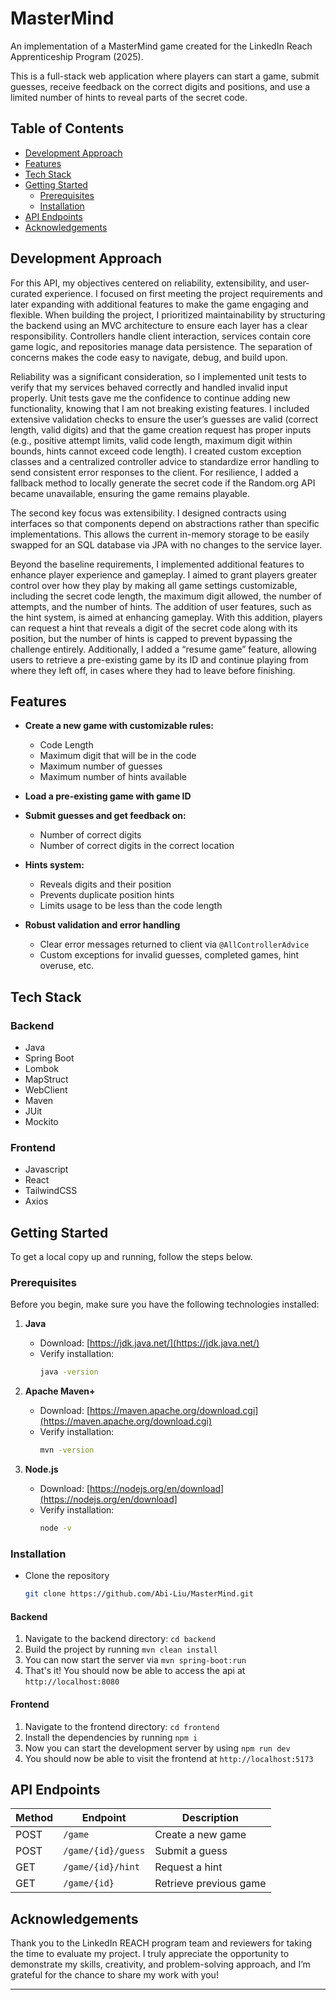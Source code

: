 # MasterMind

An implementation of a MasterMind game created for the LinkedIn Reach Apprenticeship Program (2025).

This is a full-stack web application where players can start a game, submit guesses, receive feedback on the correct digits and positions, and use a limited number of hints to reveal parts of the secret code.

## Table of Contents
- [Development Approach](#development-approach)
- [Features](#features)
- [Tech Stack](#tech-stack)
- [Getting Started](#getting-started)
  - [Prerequisites](#prerequisites)
  - [Installation](#installation)
- [API Endpoints](#api-endpoints)
- [Acknowledgements](#acknowledgements)

## Development Approach

For this API, my objectives centered on reliability, extensibility, and user-curated experience. I focused on first meeting the project requirements and later expanding with additional features to make the game engaging and flexible. When building the project, I prioritized maintainability by structuring the backend using an MVC architecture to ensure each layer has a clear responsibility. Controllers handle client interaction, services contain core game logic, and repositories manage data persistence. The separation of concerns makes the code easy to navigate, debug, and build upon. 

Reliability was a significant consideration, so I implemented unit tests to verify that my services behaved correctly and handled invalid input properly. Unit tests gave me the confidence to continue adding new functionality, knowing that I am not breaking existing features. I included extensive validation checks to ensure the user’s guesses are valid (correct length, valid digits) and that the game creation request has proper inputs (e.g., positive attempt limits, valid code length, maximum digit within bounds, hints cannot exceed code length). I created custom exception classes and a centralized controller advice to standardize error handling to send consistent error responses to the client. For resilience, I added a fallback method to locally generate the secret code if the Random.org API became unavailable, ensuring the game remains playable. 

The second key focus was extensibility. I designed contracts using interfaces so that components depend on abstractions rather than specific implementations. This allows the current in-memory storage to be easily swapped for an SQL database via JPA with no changes to the service layer. 

Beyond the baseline requirements, I implemented additional features to enhance player experience and gameplay. I aimed to grant players greater control over how they play by making all game settings customizable, including the secret code length, the maximum digit allowed, the number of attempts, and the number of hints. The addition of user features, such as the hint system, is aimed at enhancing gameplay. With this addition, players can request a hint that reveals a digit of the secret code along with its position, but the number of hints is capped to prevent bypassing the challenge entirely. Additionally, I added a “resume game” feature, allowing users to retrieve a pre-existing game by its ID and continue playing from where they left off, in cases where they had to leave before finishing.


## Features

* **Create a new game with customizable rules:**
  * Code Length
  * Maximum digit that will be in the code
  * Maximum number of guesses
  * Maximum number of hints available

* **Load a pre-existing game with game ID**
 
* **Submit guesses and get feedback on:**
  * Number of correct digits
  * Number of correct digits in the correct location

* **Hints system:**
  * Reveals digits and their position
  * Prevents duplicate position hints
  * Limits usage to be less than the code length
 
* **Robust validation and error handling**
  * Clear error messages returned to client via `@AllControllerAdvice`
  * Custom exceptions for invalid guesses, completed games, hint overuse, etc.
 
## Tech Stack
### Backend
- Java
- Spring Boot
- Lombok
- MapStruct
- WebClient
- Maven
- JUit
- Mockito

### Frontend
- Javascript
- React
- TailwindCSS
- Axios


## Getting Started
To get a local copy up and running, follow the steps below.

### Prerequisites
Before you begin, make sure you have the following technologies installed:

1. **Java**  
   - Download: [https://jdk.java.net/](https://jdk.java.net/)  
   - Verify installation:  
     ```bash
     java -version
     ```

2. **Apache Maven+**  
   - Download: [https://maven.apache.org/download.cgi](https://maven.apache.org/download.cgi)  
   - Verify installation:  
     ```bash
     mvn -version
     ```

3. **Node.js**
   - Download: [https://nodejs.org/en/download](https://nodejs.org/en/download]
   - Verify installation:
     ```bash
     node -v
     ```
     

### Installation
- Clone the repository
   ```bash
   git clone https://github.com/Abi-Liu/MasterMind.git
   ```
#### **Backend**
1. Navigate to the backend directory: `cd backend`
2. Build the project by running `mvn clean install`
3. You can now start the server via `mvn spring-boot:run`
4. That's it! You should now be able to access the api at `http://localhost:8080`

#### **Frontend**
1. Navigate to the frontend directory: `cd frontend`
2. Install the dependencies by running `npm i`
3. Now you can start the development server by using `npm run dev`
4. You should now be able to visit the frontend at `http://localhost:5173`


## API Endpoints

| Method | Endpoint                  | Description                       |
|--------|---------------------------|-----------------------------------|
| POST   | `/game`                   | Create a new game                 |
| POST   | `/game/{id}/guess`        | Submit a guess                    |
| GET    | `/game/{id}/hint`         | Request a hint                    |
| GET    | `/game/{id}`              | Retrieve previous game            |


## Acknowledgements

Thank you to the LinkedIn REACH program team and reviewers for taking the time to evaluate my project. I truly appreciate the opportunity to demonstrate my skills, creativity, and problem-solving approach, and I’m grateful for the chance to share my work with you!

  
---
